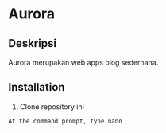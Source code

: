 # Aurora

## Deskripsi

Aurora merupakan  web apps blog sederhana.

## Installation

1. Clone repository ini

`At the command prompt, type nano`
